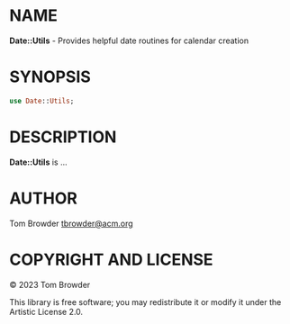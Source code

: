 NAME
====

**Date::Utils** - Provides helpful date routines for calendar creation

SYNOPSIS
========

```raku
use Date::Utils;
```

DESCRIPTION
===========

**Date::Utils** is ...

AUTHOR
======

Tom Browder <tbrowder@acm.org>

COPYRIGHT AND LICENSE
=====================

© 2023 Tom Browder

This library is free software; you may redistribute it or modify it under the Artistic License 2.0.

